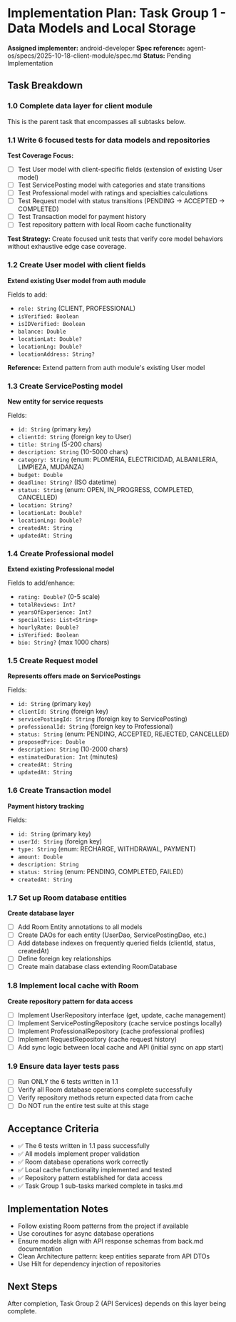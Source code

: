 # Implementation Plan: Task Group 1 - Data Models and Local Storage

**Assigned implementer:** android-developer
**Spec reference:** agent-os/specs/2025-10-18-client-module/spec.md
**Status:** Pending Implementation

## Task Breakdown

### 1.0 Complete data layer for client module
This is the parent task that encompasses all subtasks below.

### 1.1 Write 6 focused tests for data models and repositories
**Test Coverage Focus:**
- [ ] Test User model with client-specific fields (extension of existing User model)
- [ ] Test ServicePosting model with categories and state transitions
- [ ] Test Professional model with ratings and specialties calculations
- [ ] Test Request model with status transitions (PENDING → ACCEPTED → COMPLETED)
- [ ] Test Transaction model for payment history
- [ ] Test repository pattern with local Room cache functionality

**Test Strategy:** Create focused unit tests that verify core model behaviors without exhaustive edge case coverage.

### 1.2 Create User model with client fields
**Extend existing User model from auth module**

Fields to add:
- `role: String` (CLIENT, PROFESSIONAL)
- `isVerified: Boolean`
- `isIDVerified: Boolean`
- `balance: Double`
- `locationLat: Double?`
- `locationLng: Double?`
- `locationAddress: String?`

**Reference:** Extend pattern from auth module's existing User model

### 1.3 Create ServicePosting model
**New entity for service requests**

Fields:
- `id: String` (primary key)
- `clientId: String` (foreign key to User)
- `title: String` (5-200 chars)
- `description: String` (10-5000 chars)
- `category: String` (enum: PLOMERIA, ELECTRICIDAD, ALBANILERIA, LIMPIEZA, MUDANZA)
- `budget: Double`
- `deadline: String?` (ISO datetime)
- `status: String` (enum: OPEN, IN_PROGRESS, COMPLETED, CANCELLED)
- `location: String?`
- `locationLat: Double?`
- `locationLng: Double?`
- `createdAt: String`
- `updatedAt: String`

### 1.4 Create Professional model
**Extend existing Professional model**

Fields to add/enhance:
- `rating: Double?` (0-5 scale)
- `totalReviews: Int?`
- `yearsOfExperience: Int?`
- `specialties: List<String>`
- `hourlyRate: Double?`
- `isVerified: Boolean`
- `bio: String?` (max 1000 chars)

### 1.5 Create Request model
**Represents offers made on ServicePostings**

Fields:
- `id: String` (primary key)
- `clientId: String` (foreign key)
- `servicePostingId: String` (foreign key to ServicePosting)
- `professionalId: String` (foreign key to Professional)
- `status: String` (enum: PENDING, ACCEPTED, REJECTED, CANCELLED)
- `proposedPrice: Double`
- `description: String` (10-2000 chars)
- `estimatedDuration: Int` (minutes)
- `createdAt: String`
- `updatedAt: String`

### 1.6 Create Transaction model
**Payment history tracking**

Fields:
- `id: String` (primary key)
- `userId: String` (foreign key)
- `type: String` (enum: RECHARGE, WITHDRAWAL, PAYMENT)
- `amount: Double`
- `description: String`
- `status: String` (enum: PENDING, COMPLETED, FAILED)
- `createdAt: String`

### 1.7 Set up Room database entities
**Create database layer**

- [ ] Add Room Entity annotations to all models
- [ ] Create DAOs for each entity (UserDao, ServicePostingDao, etc.)
- [ ] Add database indexes on frequently queried fields (clientId, status, createdAt)
- [ ] Define foreign key relationships
- [ ] Create main database class extending RoomDatabase

### 1.8 Implement local cache with Room
**Create repository pattern for data access**

- [ ] Implement UserRepository interface (get, update, cache management)
- [ ] Implement ServicePostingRepository (cache service postings locally)
- [ ] Implement ProfessionalRepository (cache professional profiles)
- [ ] Implement RequestRepository (cache request history)
- [ ] Add sync logic between local cache and API (initial sync on app start)

### 1.9 Ensure data layer tests pass
- [ ] Run ONLY the 6 tests written in 1.1
- [ ] Verify all Room database operations complete successfully
- [ ] Verify repository methods return expected data from cache
- [ ] Do NOT run the entire test suite at this stage

## Acceptance Criteria
- ✅ The 6 tests written in 1.1 pass successfully
- ✅ All models implement proper validation
- ✅ Room database operations work correctly
- ✅ Local cache functionality implemented and tested
- ✅ Repository pattern established for data access
- ✅ Task Group 1 sub-tasks marked complete in tasks.md

## Implementation Notes
- Follow existing Room patterns from the project if available
- Use coroutines for async database operations
- Ensure models align with API response schemas from back.md documentation
- Clean Architecture pattern: keep entities separate from API DTOs
- Use Hilt for dependency injection of repositories

## Next Steps
After completion, Task Group 2 (API Services) depends on this layer being complete.
